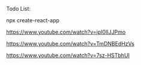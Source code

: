 Todo List:

npx create-react-app


https://www.youtube.com/watch?v=ipI0IIJJPmo

https://www.youtube.com/watch?v=TmDNBEdHzVs

https://www.youtube.com/watch?v=7sz-HSTbhUI